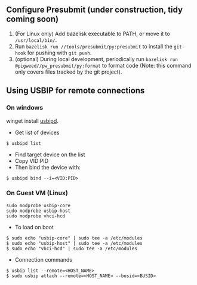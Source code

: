 
## Configure Presubmit (under construction, tidy coming soon)

1. (For Linux only) Add bazelisk executable to PATH, or move it to
 `/usr/local/bin/`.
1. Run `bazelisk run //tools/presubmit/py:presubmit` to install the `git-hook`
 for pushing with `git push`.
1. (optional) During local development, periodically run
 `bazelisk run @pigweed//pw_presubmit/py:format` to format code (Note: this
  command only covers files tracked by the git project).



## Using USBIP for remote connections

### On windows
winget install [usbipd](https://github.com/dorssel/usbipd-win).

- Get list of devices

```
$ usbipd list
```

- Find target device on the list
- Copy VID:PID
- Then bind the device with:

```
$ usbipd bind --i=<VID:PID>
```

### On Guest VM (Linux)

```
sudo modprobe usbip-core
sudo modprobe usbip-host
sudo modprobe vhci-hcd
```

- To load on boot

```
$ sudo echo "usbip-core" | sudo tee -a /etc/modules
$ sudo echo "usbip-host" | sudo tee -a /etc/modules
$ sudo echo "vhci-hcd" | sudo tee -a /etc/modules
```

- Connection commands

```
$ usbip list --remote=<HOST_NAME>
$ sudo usbip attach --remote=<HOST_NAME> --busid=<BUSID>
```
